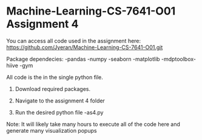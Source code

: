 # Machine-Learning-CS-7641-O01 Assignment 4
You can access all code used in the assignment here: https://github.com/Jyeran/Machine-Learning-CS-7641-O01.git

Package dependecies:
-pandas
-numpy
-seaborn
-matplotlib
-mdptoolbox-hiive
-gym

All code is the in the single python file.

1. Download required packages.

2. Navigate to the assignment 4 folder

3. Run the desired python file
	-as4.py

Note: It will likely take many hours to execute all of the code here and generate many visualization popups
